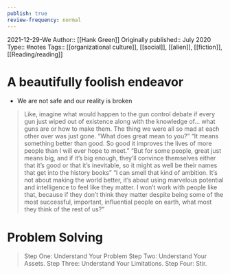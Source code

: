 ```yaml
---
publish: true
review-frequency: normal
---
```

2021-12-29-We
Author:: [[Hank Green]]
Originally published:: July 2020
Type:: #notes
Tags:: [[organizational culture]], [[social]], [[alien]], [[fiction]], [[Reading/reading]]

# A beautifully foolish endeavor
- We are not safe and our reality is broken 

> Like, imagine what would happen to the gun control debate if every gun just wiped out of existence along with the knowledge of... what guns are or how to make them. The thing we were all so mad at each other over was just gone.
> “What does great mean to you?” “It means something better than good. So good it improves the lives of more people than I will ever hope to meet.”
> “But for some people, great just means big, and if it’s big enough, they’ll convince themselves either that it’s good or that it’s inevitable, so it might as well be their names that get into the history books”
> “I can smell that kind of ambition. It’s not about making the world better, it’s about using marvelous potential and intelligence to feel like they matter. I won’t work with people like that, because if they don’t think they matter despite being some of the most successful, important, influential people on earth, what most they think of the rest of us?”

# Problem Solving
> Step One: Understand Your Problem
> Step Two: Understand Your Assets.
> Step Three: Understand Your Limitations.
> Step Four: Stir.